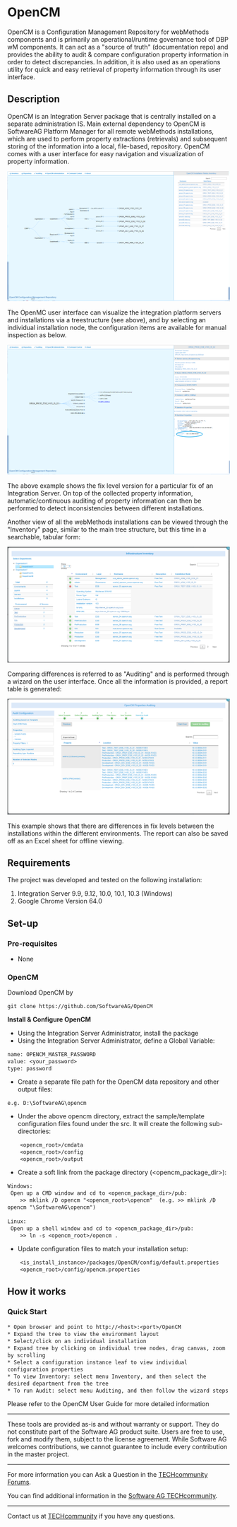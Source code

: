 # OpenCM
OpenCM is a Configuration Management Repository for webMethods components and is primarily an operational/runtime governance tool of DBP wM components. It can act as a "source of truth" (documentation repo) and provides the ability to audit & compare configuration property information in order to detect discrepancies. In addition, it is also used as an operations utility for quick and easy retrieval of property information through its user interface.   
 
## Description
OpenCM is an Integration Server package that is centrally installed on a separate administration IS. Main external dependency to OpenCM is SoftwareAG Platform Manager for all remote webMethods installations, which are used to perform property extractions (retrievals) and subsequent storing of the information into a local, file-based, repository. OpenCM comes with a user interface for easy navigation and visualization of property information.

![Alt text](/github_images/dnd-overview.png?raw=true "OpenCM User Interface")

The OpenMC user interface can visualize the integration platform servers and installations via a treestructure (see above), and by selecting an individual installation node, the configuration items are available for manual inspection as below.

![Alt text](/github_images/dnd-node.png?raw=true "OpenCM User Interface")

The above example shows the fix level version for a particular fix of an Integration Server. On top of the collected property information, automatic/continuous auditing of property information can then be performed to detect inconsistencies between different installations. 

Another view of all the webMethods installations can be viewed through the "Inventory" page, similar to the main tree structure, but this time in a searchable, tabular form:

![Alt text](/github_images/inventory.png?raw=true "OpenCM Inventory")

Comparing differences is referred to as "Auditing" and is performed through a wizard on the user interface. Once all the information is provided, a report table is generated:

![Alt text](/github_images/auditing.png?raw=true "OpenCM Auditing")

This example shows that there are differences in fix levels between the installations within the different environments. The report can also be saved off as an Excel sheet for offline viewing.

## Requirements

The project was developed and tested on the following installation:

1. Integration Server 9.9, 9.12, 10.0, 10.1, 10.3 (Windows)
2. Google Chrome Version 64.0
  
## Set-up

### Pre-requisites

* None

### OpenCM 
Download OpenCM by
```
git clone https://github.com/SoftwareAG/OpenCM
```
 
**Install & Configure OpenCM** 

* Using the Integration Server Administrator, install the package 
* Using the Integration Server Administrator, define a Global Variable:
```
name: OPENCM_MASTER_PASSWORD
value: <your_password>
type: password
```

* Create a separate file path for the OpenCM data repository and other output files:
```
e.g. D:\SoftwareAG\opencm

```
* Under the above opencm directory, extract the sample/template configuration files found under the src. It will create the following sub-directories:
```
	<opencm_root>/cmdata
	<opencm_root>/config
	<opencm_root>/output
```

* Create a soft link from the package directory (<opencm_package_dir>):
```
Windows: 
 Open up a CMD window and cd to <opencm_package_dir>/pub:
 	>> mklink /D opencm "<opencm_root>\opencm"	(e.g. >> mklink /D opencm "\SoftwareAG\opencm")

Linux: 
 Open up a shell window and cd to <opencm_package_dir>/pub:
 	>> ln -s <opencm_root>/opencm .
```

* Update configuration files to match your installation setup:
```
	<is_install_instance>/packages/OpenCM/config/default.properties
	<opencm_root>/config/opencm.properties
```

## How it works

### Quick Start
	* Open browser and point to http://<host>:<port>/OpenCM
	* Expand the tree to view the environment layout
	* Select/click on an individual installation
	* Expand tree by clicking on individual tree nodes, drag canvas, zoom by scrolling 
	* Select a configuration instance leaf to view individual configuration properties
	* To view Inventory: select menu Inventory, and then select the desired department from the tree
	* To run Audit: select menu Auditing, and then follow the wizard steps

Please refer to the OpenCM User Guide for more detailed information
	
______________________
These tools are provided as-is and without warranty or support. They do not constitute part of the Software AG product suite. Users are free to use, fork and modify them, subject to the license agreement. While Software AG welcomes contributions, we cannot guarantee to include every contribution in the master project.	
______________________
For more information you can Ask a Question in the [TECHcommunity Forums](http://tech.forums.softwareag.com/techjforum/forums/list.page?product=webmethods).

You can find additional information in the [Software AG TECHcommunity](http://techcommunity.softwareag.com/home/-/product/name/webmethods).
______________________
Contact us at [TECHcommunity](mailto:technologycommunity@softwareag.com?subject=Github/SoftwareAG) if you have any questions.
